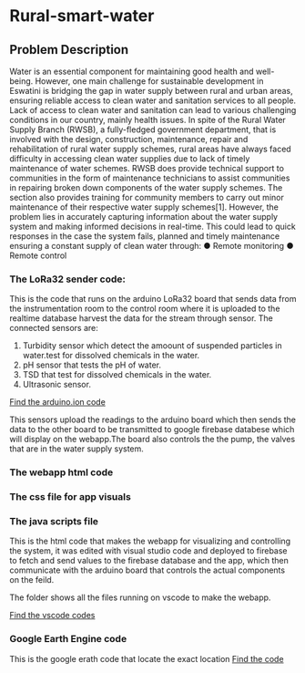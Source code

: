 # Rural-smart-water

## Problem Description
Water is an essential component for maintaining good health and well-being.
However, one main challenge for sustainable development in Eswatini is bridging the
gap in water supply between rural and urban areas, ensuring reliable access to clean
water and sanitation services to all people. Lack of access to clean water and
sanitation can lead to various challenging conditions in our country, mainly health
issues. In spite of the Rural Water Supply Branch (RWSB), a fully-fledged government
department, that is involved with the design, construction, maintenance, repair and
rehabilitation of rural water supply schemes, rural areas have always faced difficulty
in accessing clean water supplies due to lack of timely maintenance of water
schemes. RWSB does provide technical support to communities in the form of
maintenance technicians to assist communities in repairing broken down
components of the water supply schemes. The section also provides training for
community members to carry out minor maintenance of their respective water
supply schemes[1]. However, the problem lies in accurately capturing information
about the water supply system and making informed decisions in real-time. This
could lead to quick responses in the case the system fails, planned and timely
maintenance ensuring a constant supply of clean water through:
● Remote monitoring
● Remote control

### The LoRa32 sender code:
This is the code that runs on the arduino LoRa32 board that sends data from the instrumentation room to the control room where it is uploaded
to the realtime database harvest the data for the stream through sensor. The connected sensors are:

1. Turbidity sensor which detect the amoount of suspended particles in water.test for dissolved chemicals in the water.
2. pH sensor that tests the pH of water.
3. TSD  that test for dissolved chemicals in the water.
4. Ultrasonic sensor.

[Find the arduino.ion code](https://github.com/minenhledlamini12/Rural-smart-water/blob/main/firebase_rural-smart-water.ino)

This sensors upload the readings to the arduino board which then sends the data to the other board to be transmitted to
google firebase databese which will display on the webapp.The board also controls the the pump, the valves that are in the water supply system.



### The webapp html code 
### The css file for app visuals
### The java scripts file

This is the html code that makes the webapp for visualizing and controlling the system, it was edited with visual studio code and deployed to firebase 
to fetch and send values to the firebase database and the app, which then communicate with the arduino board that controls the actual components on the 
feild.

The folder shows all the files running on vscode to make the webapp.

[Find the vscode codes](https://github.com/minenhledlamini12/Rural-smart-water/tree/main/firebase-rural-smart-water) 

### Google Earth Engine code
This is the google erath code that locate the exact location
[Find the code](https://github.com/minenhledlamini12/Rural-smart-water/blob/main/rural_smart_water_googleearth.py)


